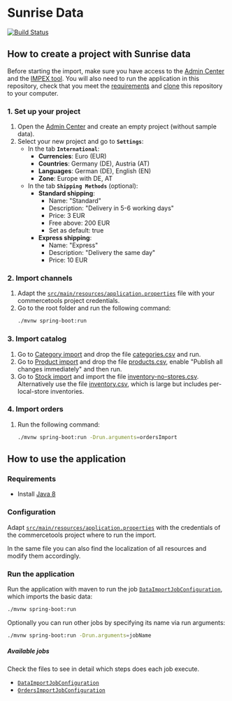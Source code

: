 # Sunrise Data

[![Build Status](https://travis-ci.org/commercetools/commercetools-sunrise-data.svg?branch=master)](https://travis-ci.org/commercetools/commercetools-sunrise-data)


## How to create a project with Sunrise data

Before starting the import, make sure you have access to the [Admin Center](https://admin.commercetools.com) and the [IMPEX tool](https://impex.commercetools.com/). You will also need to run the application in this repository, check that you meet the [requirements](#requirements) and [clone](https://help.github.com/articles/cloning-a-repository/) this repository to your computer.


### 1. Set up your project
1. Open the [Admin Center](https://admin.commercetools.com) and create an empty project (without sample data).
2. Select your new project and go to **`Settings`**:
    - In the tab **`International`**:
        - **Currencies**: Euro (EUR)
        - **Countries**: Germany (DE), Austria (AT)
        - **Languages**: German (DE), English (EN)
        - **Zone**: Europe with DE, AT
    - In the tab **`Shipping Methods`** (optional):
        - **Standard shipping**:
            - Name: "Standard"
            - Description: "Delivery in 5-6 working days"
            - Price: 3 EUR
            - Free above: 200 EUR
            - Set as default: true
        - **Express shipping**:
            - Name: "Express"
            - Description: "Delivery the same day"
            - Price: 10 EUR
        
### 2. Import channels
1. Adapt the [`src/main/resources/application.properties`](src/main/resources/application.properties#L12-L14) file with your commercetools project credentials.
2. Go to the root folder and run the following command:
    ```bash
    ./mvnw spring-boot:run
    ```

### 3. Import catalog
1. Go to [Category import](https://impex.commercetools.com/commands/category-import) and drop the file [categories.csv](https://raw.githubusercontent.com/commercetools/commercetools-sunrise-data/master/data/categories/categories.csv) and run.
2. Go to [Product import](https://impex.commercetools.com/commands/product-import) and drop the file [products.csv](https://raw.githubusercontent.com/commercetools/commercetools-sunrise-data/master/data/products/products.csv), enable "Publish all changes immediately" and then run.
3. Go to [Stock import](https://impex.commercetools.com/commands/stock-import) and import the file [inventory-no-stores.csv](https://raw.githubusercontent.com/commercetools/commercetools-sunrise-data/master/data/inventory/inventory-no-stores.csv). Alternatively use the file [inventory.csv](https://raw.githubusercontent.com/commercetools/commercetools-sunrise-data/master/data/inventory/inventory.csv), which is large but includes per-local-store inventories.

### 4. Import orders

1. Run the following command:
    ```bash
    ./mvnw spring-boot:run -Drun.arguments=ordersImport
    ```
    
## How to use the application

### Requirements

- Install [Java 8](http://www.oracle.com/technetwork/java/javase/downloads/jdk8-downloads-2133151.html)

### Configuration

Adapt [`src/main/resources/application.properties`](src/main/resources/application.properties) with the credentials of the commercetools project where to run the import. 

In the same file you can also find the localization of all resources and modify them accordingly.

### Run the application

Run the application with maven to run the job [`DataImportJobConfiguration`](/src/main/java/com/commercetools/dataimport/DataImportJobConfiguration.java), which imports the basic data:
```bash
./mvnw spring-boot:run
``` 

Optionally you can run other jobs by specifying its name via run arguments:
```bash
./mvnw spring-boot:run -Drun.arguments=jobName
```

##### Available jobs

Check the files to see in detail which steps does each job execute.

- [`DataImportJobConfiguration`](/src/main/java/com/commercetools/dataimport/DataImportJobConfiguration.java)
- [`OrdersImportJobConfiguration`](/src/main/java/com/commercetools/dataimport/OrdersImportJobConfiguration.java)